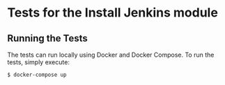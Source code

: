 # Tests for the Install Jenkins module

## Running the Tests

The tests can run locally using Docker and Docker Compose. To run the tests, simply execute:

```bash
$ docker-compose up
```
